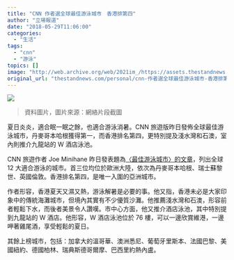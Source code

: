 ```yaml
---
title: "CNN 作者選全球最佳游泳城市　香港排第四"
author: "立場報道"
date: "2018-05-29T11:06:00"
categories:
  - "生活"
tags:
  - "cnn"
  - "游泳"
topics: []
image: "http://web.archive.org/web/2021im_/https://assets.thestandnews.com/media/photos/beach_IL8Ir.png"
original_url: "thestandnews.com/personal/cnn-作者選全球最佳游泳城市-香港排第四"
---
```

![](http://web.archive.org/web/2021im_/https://assets.thestandnews.com/media/photos/beach_IL8Ir.png)
> 資料圖片，圖片來源：網絡片段截圖

夏日炎炎，適合眠一眠之餘，也適合游泳消暑。CNN 旅遊版昨日發佈全球最佳游泳城市，丹麥哥本哈根獲得第一，而香港排名第四，更特別提及淺水灣和石澳，室內則推介九龍站的 W 酒店泳池。

CNN 旅遊作者 Joe Minihane 昨日發表題為[〈最佳游泳城市〉的文章](http://web.archive.org/web/20211229132629/https://edition.cnn.com/travel/article/worlds-best-swimming-cities/index.html)，列出全球 12 大適合游泳的城市。首三位均位於歐洲大陸，依次為丹麥哥本哈根、瑞士蘇黎世、英國倫敦。香港排名第四，是唯一入圍的亞洲城市。

作者形容，香港夏天又濕又熱，游泳解暑是必要的事。他又指，香港未必是大家印象中的傳統海灘城市，但境內其實有不少優質沙灘。他推薦淺水灣和石澳，形容前者輕鬆下水，而後者美景令人讚嘆。市中心方面，他又推介酒店泳池，其中特別提到九龍站的 W 酒店。他形容，W 酒店泳池位於 76 樓，可以一邊欣賞維港，一邊呷著雞尾酒，享受輕鬆的夏日。

其餘上榜城市，包括：加拿大的溫哥華、澳洲悉尼、葡萄牙里斯本、法國巴黎、美國紐約、德國柏林、瑞典斯德哥爾摩、巴西里約熱內盧。